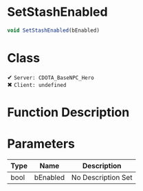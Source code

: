 # SetStashEnabled
```js
void SetStashEnabled(bEnabled)
```
# Class
✔ `Server: CDOTA_BaseNPC_Hero`  
✖ `Client: undefined`  

# Function Description

# Parameters
Type|Name|Description
--|--|--
bool|bEnabled|No Description Set
